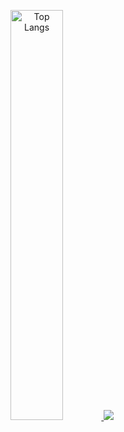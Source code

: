 <p align="center">
 <a href="https://github.com/Jungma1" target="_blank">
    <img src="https://github-readme-stats.vercel.app/api/top-langs/?username=Jungma1&layout=compact&show_icons=true&theme=radical" alt="Top Langs"  width=41%/>
  </a>
  <a href="https://github.com/Jungma1" target="_blank">
    <img src="https://github-readme-stats.vercel.app/api?username=jungma1&show_icons=true&theme=radical&count_private=true" />
  </a>
</p>
